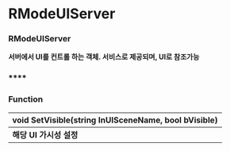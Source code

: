 # RModeUIServer



### **RModeUIServer**

**서버에서 UI를 컨트롤 하는 객체. 서비스로 제공되며, UI로 참조가능**

### \*\*\*\*

### **Function**

| **void SetVisible\(string InUISceneName, bool bVisible\)** |
| :--- |
| **해당 UI 가시성 설정** |

